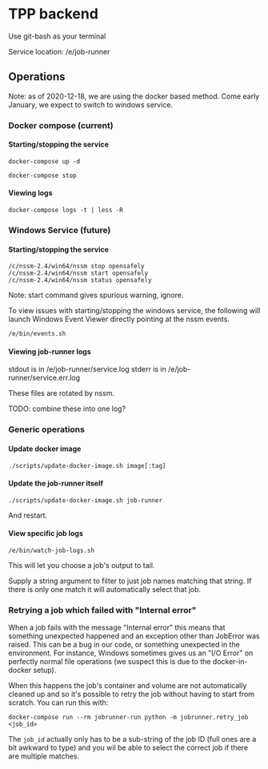 # TPP backend

Use git-bash as your terminal

Service location: /e/job-runner

## Operations

Note: as of 2020-12-18, we are using the docker based method. Come early
January, we expect to switch to windows service.

### Docker compose (current)

#### Starting/stopping the service

    docker-compose up -d

    docker-compose stop

#### Viewing logs

    docker-compose logs -t | less -R

### Windows Service (future)


#### Starting/stopping the service

    /c/nssm-2.4/win64/nssm stop opensafely
    /c/nssm-2.4/win64/nssm start opensafely
    /c/nssm-2.4/win64/nssm status opensafely

Note: start command gives spurious warning, ignore.

To view issues with starting/stopping the windows service, the following will
launch Windows Event Viewer directly pointing at the nssm events.

    /e/bin/events.sh

#### Viewing job-runner logs

stdout is in /e/job-runner/service.log
stderr is in /e/job-runner/service.err.log

These files are rotated by nssm.

TODO: combine these into one log?

### Generic operations

#### Update docker image

    ./scripts/update-docker-image.sh image[:tag]

#### Update the job-runner itself

    ./scripts/update-docker-image.sh job-runner

And restart.

#### View specific job logs

    /e/bin/watch-job-logs.sh

This will let you choose a job's output to tail.

Supply a string argument to filter to just job names matching that
string. If there is only one match it will automatically select that
job.


### Retrying a job which failed with "Internal error"

When a job fails with the message "Internal error" this means that
something unexpected happened and an exception other than JobError was
raised. This can be a bug in our code, or something unexpected in the
environment. For instance, Windows sometimes gives us an "I/O Error" on
perfectly normal file operations (we suspect this is due to the
docker-in-docker setup).

When this happens the job's container and volume are not
automatically cleaned up and so it's possible to retry the job without
having to start from scratch. You can run this with:

    docker-compose run --rm jobrunner-run python -m jobrunner.retry_job <job_id>

The `job_id` actually only has to be a sub-string of the job ID (full
ones are a bit awkward to type) and you wil be able to select the
correct job if there are multiple matches.
